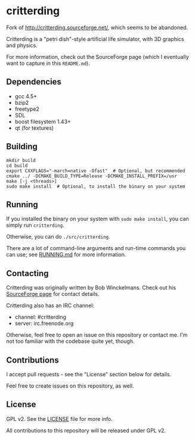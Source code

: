 # critterding

Fork of http://critterding.sourceforge.net/, which seems to be abandoned.

Critterding is a "petri dish"-style artificial life simulator, with 3D graphics and physics.

For more information, check out the SourceForge page (which I eventually want to capture in this `README.md`).

## Dependencies

 - gcc 4.5+
 - bzip2
 - freetype2
 - SDL
 - boost filesystem 1.43+
 - qt (for textures)

## Building

```
mkdir build
cd build
export CXXFLAGS="-march=native -Ofast"  # Optional, but recommended
cmake ../ -DCMAKE_BUILD_TYPE=Release -DCMAKE_INSTALL_PREFIX=/usr
make [-j <threads>]
sudo make install  # Optional, to install the binary on your system
```


## Running

If you installed the binary on your system with `sudo make install`, you can simply run `critterding`.

Otherwise, you can do `./src/critterding`.

There are a lot of command-line arguments and run-time commands you can use;
see [RUNNING.md](RUNNING.md) for more information.

## Contacting

Critterding was originally written by Bob Winckelmans. Check out his
[SourceForge page](http://critterding.sourceforge.net/) for contact details.

Critterding also has an IRC channel:

 - channel: #critterding
 - server: irc.freenode.org

Otherwise, feel free to open an issue on this repository or contact me.
I'm not too familiar with the codebase quite yet, though.

## Contributions

I accept pull requests - see the "License" section below for details.

Feel free to create issues on this repository, as well.

## License

GPL v2. See the [LICENSE](LICENSE) file for more info.

All contributions to this repository will be released under GPL v2.